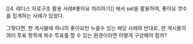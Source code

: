 [[4. 레디스 자료구조 활용 사례#좋아요 처리하기]]
에서 set을 활용하여, 좋아요 갯수를 집계하는 사례가 있었다.

그렇다면, 한 게시물에 하나의 좋아요만 누를수 있는 해당 사례와 반대로, 한 게시물의 여러 투표 항목에 복수 투표를 할 수 있는 환경이라면 어떻게 구성해야 할까?